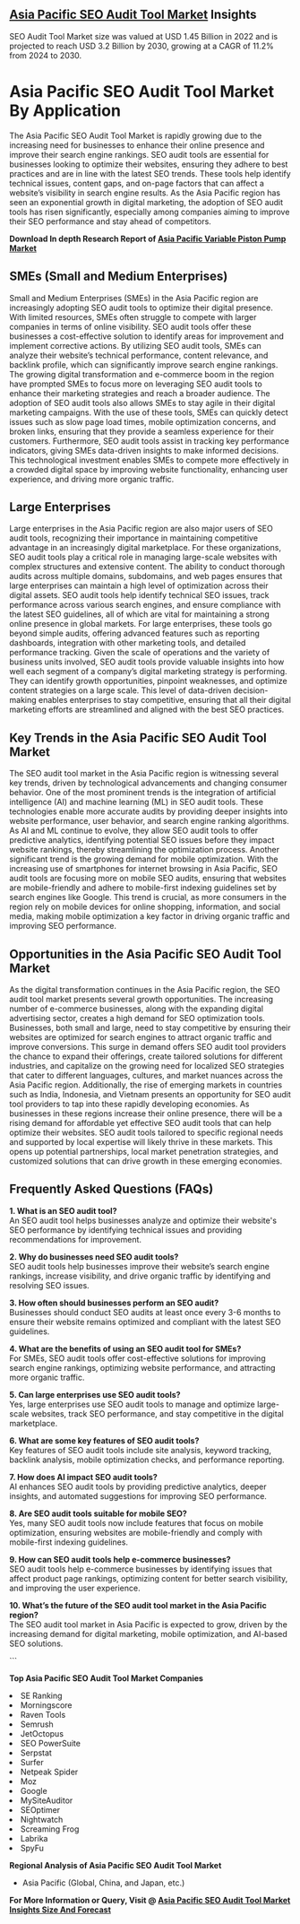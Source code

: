 <h2><a href="https://www.verifiedmarketreports.com/download-sample/?rid=306390&amp;utm_source=Github-Feb&amp;utm_medium=225" target="_blank">Asia Pacific SEO Audit Tool Market</a> Insights</h2><p>SEO Audit Tool Market size was valued at USD 1.45 Billion in 2022 and is projected to reach USD 3.2 Billion by 2030, growing at a CAGR of 11.2% from 2024 to 2030.</p><p><h1>Asia Pacific SEO Audit Tool Market By Application</h1> <p>The Asia Pacific SEO Audit Tool Market is rapidly growing due to the increasing need for businesses to enhance their online presence and improve their search engine rankings. SEO audit tools are essential for businesses looking to optimize their websites, ensuring they adhere to best practices and are in line with the latest SEO trends. These tools help identify technical issues, content gaps, and on-page factors that can affect a website’s visibility in search engine results. As the Asia Pacific region has seen an exponential growth in digital marketing, the adoption of SEO audit tools has risen significantly, especially among companies aiming to improve their SEO performance and stay ahead of competitors. <p><strong>Download In depth Research Report of <a href="https://www.verifiedmarketreports.com/download-sample/?rid=236118&amp;utm_source=Pulse-Dec&amp;utm_medium=225" target="_blank">Asia Pacific Variable Piston Pump Market</a></strong></p></p> <h2>SMEs (Small and Medium Enterprises)</h2> <p>Small and Medium Enterprises (SMEs) in the Asia Pacific region are increasingly adopting SEO audit tools to optimize their digital presence. With limited resources, SMEs often struggle to compete with larger companies in terms of online visibility. SEO audit tools offer these businesses a cost-effective solution to identify areas for improvement and implement corrective actions. By utilizing SEO audit tools, SMEs can analyze their website’s technical performance, content relevance, and backlink profile, which can significantly improve search engine rankings. The growing digital transformation and e-commerce boom in the region have prompted SMEs to focus more on leveraging SEO audit tools to enhance their marketing strategies and reach a broader audience. The adoption of SEO audit tools also allows SMEs to stay agile in their digital marketing campaigns. With the use of these tools, SMEs can quickly detect issues such as slow page load times, mobile optimization concerns, and broken links, ensuring that they provide a seamless experience for their customers. Furthermore, SEO audit tools assist in tracking key performance indicators, giving SMEs data-driven insights to make informed decisions. This technological investment enables SMEs to compete more effectively in a crowded digital space by improving website functionality, enhancing user experience, and driving more organic traffic.</p> <h2>Large Enterprises</h2> <p>Large enterprises in the Asia Pacific region are also major users of SEO audit tools, recognizing their importance in maintaining competitive advantage in an increasingly digital marketplace. For these organizations, SEO audit tools play a critical role in managing large-scale websites with complex structures and extensive content. The ability to conduct thorough audits across multiple domains, subdomains, and web pages ensures that large enterprises can maintain a high level of optimization across their digital assets. SEO audit tools help identify technical SEO issues, track performance across various search engines, and ensure compliance with the latest SEO guidelines, all of which are vital for maintaining a strong online presence in global markets. For large enterprises, these tools go beyond simple audits, offering advanced features such as reporting dashboards, integration with other marketing tools, and detailed performance tracking. Given the scale of operations and the variety of business units involved, SEO audit tools provide valuable insights into how well each segment of a company’s digital marketing strategy is performing. They can identify growth opportunities, pinpoint weaknesses, and optimize content strategies on a large scale. This level of data-driven decision-making enables enterprises to stay competitive, ensuring that all their digital marketing efforts are streamlined and aligned with the best SEO practices.</p> <h2>Key Trends in the Asia Pacific SEO Audit Tool Market</h2> <p>The SEO audit tool market in the Asia Pacific region is witnessing several key trends, driven by technological advancements and changing consumer behavior. One of the most prominent trends is the integration of artificial intelligence (AI) and machine learning (ML) in SEO audit tools. These technologies enable more accurate audits by providing deeper insights into website performance, user behavior, and search engine ranking algorithms. As AI and ML continue to evolve, they allow SEO audit tools to offer predictive analytics, identifying potential SEO issues before they impact website rankings, thereby streamlining the optimization process. Another significant trend is the growing demand for mobile optimization. With the increasing use of smartphones for internet browsing in Asia Pacific, SEO audit tools are focusing more on mobile SEO audits, ensuring that websites are mobile-friendly and adhere to mobile-first indexing guidelines set by search engines like Google. This trend is crucial, as more consumers in the region rely on mobile devices for online shopping, information, and social media, making mobile optimization a key factor in driving organic traffic and improving SEO performance.</p> <h2>Opportunities in the Asia Pacific SEO Audit Tool Market</h2> <p>As the digital transformation continues in the Asia Pacific region, the SEO audit tool market presents several growth opportunities. The increasing number of e-commerce businesses, along with the expanding digital advertising sector, creates a high demand for SEO optimization tools. Businesses, both small and large, need to stay competitive by ensuring their websites are optimized for search engines to attract organic traffic and improve conversions. This surge in demand offers SEO audit tool providers the chance to expand their offerings, create tailored solutions for different industries, and capitalize on the growing need for localized SEO strategies that cater to different languages, cultures, and market nuances across the Asia Pacific region. Additionally, the rise of emerging markets in countries such as India, Indonesia, and Vietnam presents an opportunity for SEO audit tool providers to tap into these rapidly developing economies. As businesses in these regions increase their online presence, there will be a rising demand for affordable yet effective SEO audit tools that can help optimize their websites. SEO audit tools tailored to specific regional needs and supported by local expertise will likely thrive in these markets. This opens up potential partnerships, local market penetration strategies, and customized solutions that can drive growth in these emerging economies.</p> <h2>Frequently Asked Questions (FAQs)</h2> <p><strong>1. What is an SEO audit tool?</strong><br> An SEO audit tool helps businesses analyze and optimize their website's SEO performance by identifying technical issues and providing recommendations for improvement.</p> <p><strong>2. Why do businesses need SEO audit tools?</strong><br> SEO audit tools help businesses improve their website’s search engine rankings, increase visibility, and drive organic traffic by identifying and resolving SEO issues.</p> <p><strong>3. How often should businesses perform an SEO audit?</strong><br> Businesses should conduct SEO audits at least once every 3-6 months to ensure their website remains optimized and compliant with the latest SEO guidelines.</p> <p><strong>4. What are the benefits of using an SEO audit tool for SMEs?</strong><br> For SMEs, SEO audit tools offer cost-effective solutions for improving search engine rankings, optimizing website performance, and attracting more organic traffic.</p> <p><strong>5. Can large enterprises use SEO audit tools?</strong><br> Yes, large enterprises use SEO audit tools to manage and optimize large-scale websites, track SEO performance, and stay competitive in the digital marketplace.</p> <p><strong>6. What are some key features of SEO audit tools?</strong><br> Key features of SEO audit tools include site analysis, keyword tracking, backlink analysis, mobile optimization checks, and performance reporting.</p> <p><strong>7. How does AI impact SEO audit tools?</strong><br> AI enhances SEO audit tools by providing predictive analytics, deeper insights, and automated suggestions for improving SEO performance.</p> <p><strong>8. Are SEO audit tools suitable for mobile SEO?</strong><br> Yes, many SEO audit tools now include features that focus on mobile optimization, ensuring websites are mobile-friendly and comply with mobile-first indexing guidelines.</p> <p><strong>9. How can SEO audit tools help e-commerce businesses?</strong><br> SEO audit tools help e-commerce businesses by identifying issues that affect product page rankings, optimizing content for better search visibility, and improving the user experience.</p> <p><strong>10. What’s the future of the SEO audit tool market in the Asia Pacific region?</strong><br> The SEO audit tool market in Asia Pacific is expected to grow, driven by the increasing demand for digital marketing, mobile optimization, and AI-based SEO solutions.</p> ```</p><p><strong>Top Asia Pacific SEO Audit Tool Market Companies</strong></p><div data-test-id=""><p><li>SE Ranking</li><li> Morningscore</li><li> Raven Tools</li><li> Semrush</li><li> JetOctopus</li><li> SEO PowerSuite</li><li> Serpstat</li><li> Surfer</li><li> Netpeak Spider</li><li> Moz</li><li> Google</li><li> MySiteAuditor</li><li> SEOptimer</li><li> Nightwatch</li><li> Screaming Frog</li><li> Labrika</li><li> SpyFu</li></p><div><strong>Regional Analysis of&nbsp;Asia Pacific SEO Audit Tool Market</strong></div><ul><li dir="ltr"><p dir="ltr">Asia Pacific (Global, China, and Japan, etc.)</p></li></ul><p><strong>For More Information or Query, Visit @&nbsp;</strong><strong><a href="https://www.verifiedmarketreports.com/product/seo-audit-tool-market/?utm_source=Github-Feb&amp;utm_medium=225" target="_blank">Asia Pacific SEO Audit Tool Market Insights Size And Forecast</a></strong></p></div><h2>&nbsp;</h2><div data-test-id="">&nbsp;</div>
